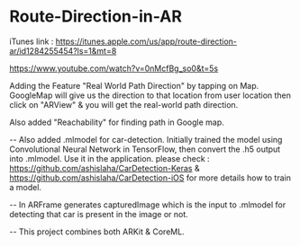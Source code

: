 # Route-Direction-in-AR

iTunes link : https://itunes.apple.com/us/app/route-direction-ar/id1284255454?ls=1&mt=8

https://www.youtube.com/watch?v=0nMcfBg_so0&t=5s

Adding the Feature "Real World Path Direction" by tapping on Map. GoogleMap will give us the direction to that location from user location then click on "ARView" & you will get the real-world path direction.

Also added "Reachability" for finding path in Google map.

-- Also added .mlmodel for car-detection. Initially trained the model using Convolutional Neural Network in TensorFlow, then convert the .h5 output into .mlmodel. Use it in the application. please check : https://github.com/ashislaha/CarDetection-Keras & https://github.com/ashislaha/CarDetection-iOS for more details how to train a model.

-- In ARFrame generates capturedImage which is the input to .mlmodel for detecting that car is present in the image or not.

-- This project combines both ARKit & CoreML.
